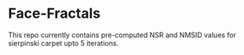 # Face-Fractals
This repo currently contains pre-computed NSR and NMSID values for sierpinski carpet upto 5 iterations.
